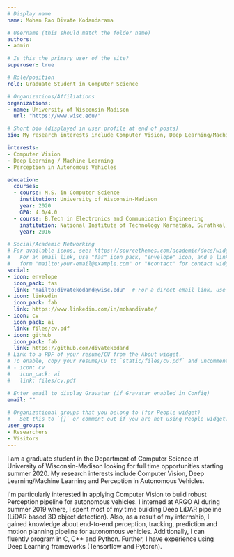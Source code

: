 ```yaml
---
# Display name
name: Mohan Rao Divate Kodandarama

# Username (this should match the folder name)
authors:
- admin

# Is this the primary user of the site?
superuser: true

# Role/position
role: Graduate Student in Computer Science

# Organizations/Affiliations
organizations:
- name: University of Wisconsin-Madison
  url: "https://www.wisc.edu/"

# Short bio (displayed in user profile at end of posts)
bio: My research interests include Computer Vision, Deep Learning/Machine Learning and Perception in Autonomous Vehicles.

interests:
- Computer Vision
- Deep Learning / Machine Learning
- Perception in Autonomous Vehicles

education:
  courses:
  - course: M.S. in Computer Science
    institution: University of Wisconsin-Madison
    year: 2020
    GPA: 4.0/4.0
  - course: B.Tech in Electronics and Communication Engineering
    institution: National Institute of Technology Karnataka, Surathkal, INDIA
    year: 2016

# Social/Academic Networking
# For available icons, see: https://sourcethemes.com/academic/docs/widgets/#icons
#   For an email link, use "fas" icon pack, "envelope" icon, and a link in the
#   form "mailto:your-email@example.com" or "#contact" for contact widget.
social:
- icon: envelope
  icon_pack: fas
  link: "mailto:divatekodand@wisc.edu"  # For a direct email link, use "mailto:test@example.org".
- icon: linkedin
  icon_pack: fab
  link: https://www.linkedin.com/in/mohandivate/
- icon: cv
  icon_pack: ai
  link: files/cv.pdf
- icon: github
  icon_pack: fab
  link: https://github.com/divatekodand
# Link to a PDF of your resume/CV from the About widget.
# To enable, copy your resume/CV to `static/files/cv.pdf` and uncomment the lines below.  
# - icon: cv
#   icon_pack: ai
#   link: files/cv.pdf

# Enter email to display Gravatar (if Gravatar enabled in Config)
email: ""
  
# Organizational groups that you belong to (for People widget)
#   Set this to `[]` or comment out if you are not using People widget.  
user_groups:
- Researchers
- Visitors
---
```


I am a graduate student in the Department of Computer Science at University of Wisconsin-Madison looking for full time opportunities starting summer 2020. My research interests include Computer Vision, Deep Learning/Machine Learning and Perception in Autonomous Vehicles.

I'm particularly interested in applying Computer Vision to build robust Perception pipeline for autonomous vehicles. I interned at ARGO AI during summer 2019 where, I spent most of my time building Deep LiDAR pipeline (LiDAR based 3D object detection). Also, as a result of my internship, I gained knowledge about end-to-end perception, tracking, prediction and motion planning pipeline for autonomous vehicles. Additionally, I can fluently program in C, C++ and Python. Further, I have experience using Deep Learning frameworks (Tensorflow and Pytorch).
